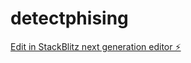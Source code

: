 # detectphising

[Edit in StackBlitz next generation editor ⚡️](https://stackblitz.com/~/github.com/Marin-Dodouss/detectphising)